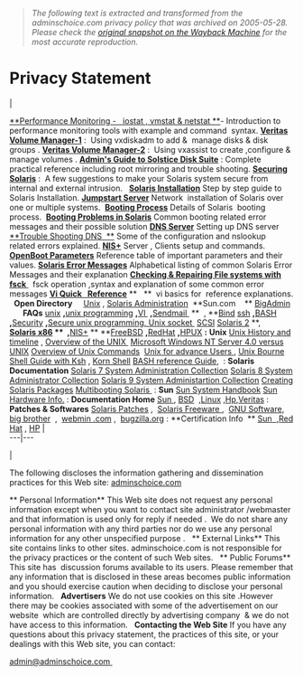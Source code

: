 > *The following text is extracted and transformed from the adminschoice.com privacy policy that was archived on 2005-05-28. Please check the [original snapshot on the Wayback Machine](https://web.archive.org/web/20050528103324id_/http%3A//www.adminschoice.com/privacy.htm) for the most accurate reproduction.*

# Privacy Statement

| 

[**Performance Monitoring -   iostat , vmstat & netstat **](http://www.adminschoice.com/docs/iostat_vmstat_netstat.htm)\- Introduction to performance monitoring tools with example and command  syntax.
[**Veritas Volume Manager-1**](http://www.adminschoice.com/docs/vxvm.htm) : 
Using vxdiskadm to add &  manage disks & disk groups .
[**Veritas Volume Manager-2**](http://www.adminschoice.com/docs/vxassist.htm) : 
Using vxassist to create ,configure &  manage volumes .
[**Admin's Guide to Solstice Disk Suite**](http://www.adminschoice.com/docs/solstice_disksuite.htm) : Complete practical reference including root mirroring and trouble shooting.
[**Securing Solaris**](http://www.adminschoice.com/docs/securing_solaris.htm) : 
A few suggestions to make your Solaris system secure from internal and external intrusion.
 
[**Solaris Installation**](http://www.adminschoice.com/docs/Solaris%20installation.htm)
Step by step guide to Solaris Installation.
[**Jumpstart Server**](http://www.adminschoice.com/docs/jumpstart_solaris.htm)
Network  installation of Solaris over one or multiple systems. 
[**Booting Process**](http://www.adminschoice.com/docs/booting_process_in_solaris.htm)
Details of Solaris  booting process. 
[**Booting Problems in Solaris**](http://www.adminschoice.com/docs/booting__problems_in_solaris.htm)
Common booting related error messages and their possible solution
[**DNS Server**](http://www.adminschoice.com/docs/domain_name_service.htm)
Setting up DNS server
[**Trouble Shooting DNS  **](http://www.adminschoice.com/docs/dns_trouble_shooting.htm) Some of the configuration and nslookup related errors explained.
[**NIS+**](http://www.adminschoice.com/docs/nisplus.htm)
Server , Clients setup and commands. 
[**OpenBoot Parameters**](http://www.adminschoice.com/docs/open_boot.htm)
Reference table of important parameters and their values.
[**Solaris Error Messages**](http://www.adminschoice.com/docs/Solaris_Error_Messages_ABCD.htm)
Alphabetical listing of common Solaris Error Messages and their explanation
[**Checking & Repairing File systems with fsck** ](http://www.adminschoice.com/docs/fsck.htm)  fsck operation ,syntax and explanation of some common error messages
[**Vi Quick   Reference**](http://www.adminschoice.com/docs/vi_editor_ref.htm) **   ** 
vi basics for  reference
explanations.
 
**Open Directory**    
[Unix](http://www.adminschoice.com/unixodp.htm) , [Solaris Administration](http://www.adminschoice.com/solaris_admin_odp.htm) 
**Sun.com    **
[BigAdmin](http://www.sun.com/bigadmin/resources/indexGen.html)
 
 
 
**FAQs**
[unix](http://www.npl.washington.edu/faq/unix-FAQ.html) **,**[unix programming](http://www.erlenstar.demon.co.uk/unix/faq_toc.html) **,**[VI ](http://unlser1.unl.csi.cuny.edu/faqs/vi-faq/) **,**[Sendmail ](http://www.sendmail.org/faq/) **  , **[Bind](http://www.intac.com/~cdp/cptd-faq/)
[ssh](http://www.kleber.net/ssh/ssh-faq.html) **,**[BASH](http://theory.uwinnipeg.ca/faqs/bash.html#1) **,**[Security](ftp://rtfm.mit.edu/pub/faqs/computer-security/most-common-qs) **,**[Secure unix ](http://www.whitefang.com/sup/secure-faq.html)[programming, Unix socket ](http://www.developerweb.net/sock-faq/)
[SCSI](http://www.scsifaq.org/scsifaq.html)
[Solaris 2](http://www.science.uva.nl/pub/solaris/solaris2.html) **,   **[Solaris x86](http://wks.uts.ohio-state.edu/sun/faqs/s86faq.html) **  ,**[NIS+](http://www.eng.auburn.edu/users/rayh/solaris/NIS+_FAQ.html) ** **[FreeBSD](http://www.freebsd.org/doc/en_US.ISO8859-1/books/faq/index.html) **,**[RedHat](http://www.redhat.com/support/docs/faqs/rhl_general_faq/FAQ.html) **,**[HPUX](http://devresource.hp.com/STK/hpux_faq.html)
**:**
**Unix**
[Unix History and timeline](http://www.unix-systems.org/what_is_unix/history_timeline.html) ,
[Overview of the UNIX ](http://www.bell-labs.com/history/unix/tutorial.html "Explanation of the basics of UNIX")
[Microsoft Windows NT Server 4.0 versus UNIX](http://www.kirch.net/unix-nt/)
[Overview of Unix Commands](http://www.rhyshaden.com/unix.htm) 
[Unix for advance Users ](http://www.uwsg.iu.edu/UAU/uau.html),
[Unix Bourne Shell Guide with Ksh](http://www.torget.se/users/d/Devlin/shell/index.html) ,
[Korn Shell](http://docs.sun.com/db/doc/816-3318/6m9jv8akh?q=ksh&a=view)
[BASH reference Guide](http://www.gnu.org/manual/bash/html_mono/bashref.html), 
:
**Solaris Documentation**
[Solaris 7 System Administration Collection](http://docs.sun.com/?p=coll/47.8)
[Solaris 8 System Administrator Collection](http://docs.sun.com/?p=coll/47.11)
[Solaris 9 System Administartion Collection](http://docs.sun.com/?p=coll/47.13)
[Creating Solaris Packages](http://docs.sun.com/db/doc/806-7008/)
[Multibooting Solaris ](http://multiboot.solaris-x86.org/)
:
**Sun**
[Sun System Handbook](http://sunsolve.sun.com/handbook_pub/)
[Sun Hardware Info.](http://www.sun.com/products-n-solutions/hardware/)
:
**Documentation Home**
[Sun ](http://docs.sun.com/), [BSD](http://freebsd.org/)  ,[Linux](http://www.redhat.com/support/manuals/RHL-6.1-Manual/getting-started-guide/) ,[Hp](http://docs.hp.com/),[Veritas](http://support.veritas.com/index.htm)
:
**Patches & Softwares**
[Solaris Patches](http://sunsolve.sun.com/pub-cgi/show.pl?target=patches/patch-access) , 
[Solaris Freeware ](http://www.sunfreeware.com/), 
[GNU Software](http://www.gnu.org/software/software.html), 
[big brother](http://www.bb4.com/)  , 
[webmin .com](http://www.webmin.com/) , 
[bugzilla.org](http://www.bugzilla.org/)
:
**Certification Info  **
[Sun  ](http://suned.sun.com/US/certification/),[Red Hat](http://www.redhat.com/training/rhce/courses/) , [HP](http://www.hp.com/education/certification/faqs.html)
|   
---|---  
  
| 

The following discloses the information gathering and dissemination practices for this Web site: [ adminschoice.com ](http://www.adminschoice.com/)

** Personal Information**
This Web site does not request any personal information except when you want to contact site administrator /webmaster and that information is used only for reply if needed . 
We do not share any personal information with any third parties nor do we use any personal information for any other unspecified purpose .
     
** External Links**
This site contains links to other sites. adminschoice.com is not responsible for the privacy practices or the content of such Web sites.
     
** Public Forums**
This site has  discussion forums available to its users. Please remember that any information that is disclosed in these areas becomes public information and you should exercise caution when deciding to disclose your personal information.
     
**Advertisers**
We do not use cookies on this site .However there may be cookies associated with some of the advertisement on our website  which are controlled directly by advertising company  & we do not have access to this information.
     
**Contacting the Web Site**
If you have any questions about this privacy statement, the practices of this site, or your dealings with this Web site, you can contact:   

[admin@adminschoice.com ](mailto:webmaster@adminschoice.com)
 
